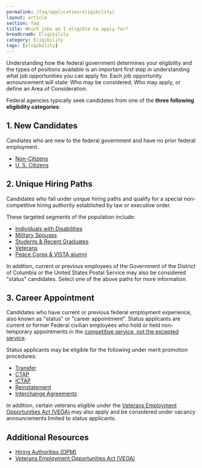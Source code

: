 ```yaml
---
permalink: /faq/application/eligibility/
layout: article
section: faq
title: Which jobs am I eligible to apply for?
breadcrumb: Eligibility
category: Eligibility
tags: [eligibility]
---
```


Understanding how the federal government determines your eligibility and the types of positions available is an important first step in understanding what job opportunities you can apply for. Each job opportunity announcement will state: Who may be considered, Who may apply, or define an Area of Consideration.

Federal agencies typically seek candidates from one of the **three following eligibility categories**:

## 1. New Candidates

Candiates who are new to the federal government and have no prior federal employment.

* [Non-Citizens](../../../working-in-government/non-citizens/)
* [U. S. Citizens](../../../working-in-government/us-citizens/)

## 2. Unique Hiring Paths

Candidates who fall under unique hiring paths and qualify for a special non-competitive hiring authority established by law or executive order.

These targeted segments of the population include:

* [Individuals with Disabilities](../../../working-in-government/unique-hiring-paths/individuals-with-disabilities/)
* [Military Spouses](../../../working-in-government/unique-hiring-paths/military-spouses/)
* [Students & Recent Graduates](../../../working-in-government/unique-hiring-paths/students/)
* [Veterans](../../../working-in-government/unique-hiring-paths/veterans/)
* [Peace Corps & VISTA alumni](../../../working-in-government/unique-hiring-paths/peace-corps/)

In addition, current or previous employees of the Government of the District of Columbia or the United States Postal Service may also be considered "status" candidates. Select one of the above paths for more information.

## 3. Career Appointment

Candidates who have current or previous federal employment experience, also known as "status" or "career appointment". Status applicants are current or former Federal civilian employees who hold or held non-temporary appointments in the [competitive service, not the excepted service](../../../working-in-government/service/).

Status applicants may be eligible for the following under merit promotion procedures:

* [Transfer](../../../working-in-government/unique-hiring-paths/federal-employees/transfer/)
* [CTAP](../../../working-in-government/unique-hiring-paths/federal-employees/ctap/)
* [ICTAP](../../../working-in-government/unique-hiring-paths/federal-employees/ictap/)
* [Reinstatement](../../../working-in-government/unique-hiring-paths/federal-employees/reinstatement/)
* [Interchange Agreements](../../../working-in-government/unique-hiring-paths/federal-employees/interchange-agreements/)

In addition, certain veterans eligible under the [Veterans Employment Opportunities Act (VEOA)](../../../working-in-government/unique-hiring-paths/veterans/veoa/) may also apply and be considered under vacancy announcements limited to status applicants.

## Additional Resources

* [Hiring Authorities (OPM)](https://www.opm.gov/policy-data-oversight/hiring-information/hiring-authorities/)
* [Veterans Employment Opportunities Act (VEOA)](https://www.fedshirevets.gov/job/shav/index.aspx/)
